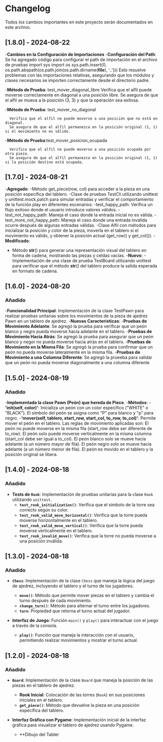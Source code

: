# Changelog

Todos los cambios importantes en este proyecto serán documentados en este archivo.


## [1.8.0] - 2024-08-22

-**Cambios en la Configuración de Importaciones**
  -**Configuración del Path**: 
    Se ha agregado código para configurar el path de importación en el archivo de pruebas 
    import sys
    import os
    sys.path.insert(0, os.path.abspath(os.path.join(os.path.dirname(__file__), '..')))
    Esto resuelve problemas con las importaciones relativas, asegurando que los módulos y clases necesarios se importen correctamente desde el directorio padre.


-**Método de Prueba**: test_mover_diagonal_libre
      Verifica que el alfil puede moverse correctamente en diagonal a una posición libre.
      Se asegura de que el alfil se mueva a la posición (3, 3) y que la operación sea exitosa.

-**Método de Prueba**: test_mover_no_diagonal

      Verifica que el alfil no puede moverse a una posición que no está en diagonal.
      Se asegura de que el alfil permanezca en la posición original (1, 1) si el movimiento no es válido.

-**Método de Prueba**:test_mover_posicion_ocupada

      Verifica que el alfil no puede moverse a una posición ocupada por otra pieza.
      Se asegura de que el alfil permanezca en la posición original (1, 1) si la posición destino está ocupada.


## [1.7.0] - 2024-08-21
-**Agregado**: 
  -Método get_piece(row, col) para acceder a la pieza en una posición específica del tablero.
  -Clase de pruebas TestCli utilizando unittest y unittest.mock.patch para simular entradas y verificar el comportamiento de la función play en diferentes escenarios:
        -test_happy_path: Verifica un flujo exitoso donde el usuario introduce valores válidos.
        -test_not_happy_path: Maneja el caso donde la entrada inicial no es válida.
        -test_more_not_happy_path: Maneja el caso donde una entrada inválida ocurre después de algunas entradas válidas.
  -Clase Alfil con métodos para inicializar la posición y color de la pieza, moverla en el tablero si el movimiento es válido, y obtener la posición actual (get_row() y get_col()).
-**Modificado**:
  - Método __str__() para generar una representación visual del tablero en forma de cadena, mostrando las piezas y celdas vacías.
-**Nuevo**: 
  -Implementación de una clase de prueba TestBoard utilizando unittest para verificar que el método __str__() del tablero produce la salida esperada en formato de cadena.

## [1.6.0] - 2024-08-20
### Añadido 
-**Funcionalidad Principal**:
    Implementación de la clase TestPawn para realizar pruebas unitarias sobre los movimientos 
    de la pieza de ajedrez Pawn en un tablero de ajedrez.
-**Nuevas Características**:
  -**Pruebas de Movimiento Adelante**:
    Se agregó la prueba para verificar que un peón blanco y negro pueda moverse hacia adelante en el tablero.
-**Pruebas de Movimiento Hacia Atrás**:
    Se agregó la prueba para asegurar que un peón blanco y negor no pueda moverse hacia atrás en el tablero.
-**Pruebas de Movimiento en la Misma Fila**:
    Se agregó la prueba para confirmar que un peón no pueda moverse lateralmente en la misma fila.
-**Pruebas de Movimiento a una Columna Diferente**:
    Se agregó la prueeba para validar que un peón no pueda moverse diagonalmente a una columna diferente

## [1.5.0] - 2024-08-19

### Añadido
-**Implementada la clase Pawn (Peón) que hereda de Piece**.
  -**Métodos**:
      -**'__init__(self, color)'**: Inicializa un peón con un color específico ("WHITE" o "BLACK"). El símbolo del peón se asigna como "P" para blanco y "p" para negro.
      -**'mover(self, tablero, start_row, start_col, to_row, to_col)'**: Permite mover el peón en el tablero. Las reglas de movimiento aplicadas son:
        El peón no puede moverse en la misma fila (start_row debe ser diferente de to_row).
        El peón solo puede moverse verticalmente en la misma columna (start_col debe ser igual a to_col). 
        El peón blanco solo se mueve hacia adelante (a un número mayor de fila).
        El peón negro solo se mueve hacia adelante (a un número menor de fila).
        El peón es movido en el tablero y la posición original se libera.

## [1.4.0] - 2024-08-18

### Añadido
- **Tests de `Rook`**: Implementación de pruebas unitarias para la clase `Rook` utilizando `unittest`.
  - **`test_rook_initialization()`**: Verifica que el símbolo de la torre sea correcto según su color.
  - **`test_rook_valid_move_horizontal()`**: Verifica que la torre pueda moverse horizontalmente en el tablero.
  - **`test_rook_valid_move_vertical()`**: Verifica que la torre pueda moverse verticalmente en el tablero.
  - **`test_rook_invalid_move()`**: Verifica que la torre no pueda moverse a una posición inválida.

## [1.3.0] - 2024-08-18

### Añadido
- **`Chess`**: Implementación de la clase `Chess` que maneja la lógica del juego de ajedrez, incluyendo el tablero y el turno de los jugadores.
  - **`move()`**: Método que permite mover piezas en el tablero y cambia el turno después de cada movimiento.
  - **`change_turn()`**: Método para alternar el turno entre los jugadores.
  - **`turn`**: Propiedad que retorna el turno actual del jugador.

- **Interfaz de Juego**: Función `main()` y `play()` para interactuar con el juego a través de la consola.
  - **`play()`**: Función que maneja la interacción con el usuario, permitiendo realizar movimientos y mostrar el turno actual.

## [1.2.0] - 2024-08-18

### Añadido
- **`Board`**: Implementación de la clase `Board` que maneja la posición de las piezas en el tablero de ajedrez.
  - **Rook Inicial**: Colocación de las torres (`Rook`) en sus posiciones iniciales en el tablero.
  - **`get_piece()`**: Método que devuelve la pieza en una posición específica del tablero.
  
- **Interfaz Gráfica con Pygame**: Implementación inicial de la interfaz gráfica para visualizar el tablero de ajedrez usando Pygame.
  - **Dibujo del Tabler


